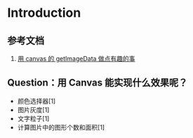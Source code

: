 # Introduction

## 参考文档
1. [用 canvas 的 getImageData 做点有趣的事](https://juejin.im/post/5ba06596f265da0acc7957e4)

## Question：用 Canvas 能实现什么效果呢？
- 颜色选择器[1]
- 图片灰度[1]
- 文字粒子[1]
- 计算图片中的图形个数和面积[1]

